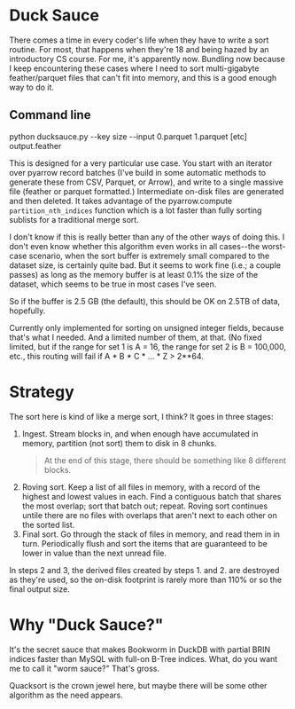 # Duck Sauce

There comes a time in every coder's life when they have to write a sort routine. For most, that happens when they're 18 and being hazed by an introductory CS course. For me, it's apparently now. Bundling now because I keep encountering 
these cases where I need to sort multi-gigabyte feather/parquet files that can't fit into memory, and this is a good enough way to do it.


## Command line

python ducksauce.py --key size --input 0.parquet 1.parquet [etc] output.feather


This is designed for a very particular use case. You start with an iterator over pyarrow record batches (I've build in 
some automatic methods to generate these from CSV, Parquet, or Arrow), and write to a single massive file (feather or parquet formatted.) Intermediate on-disk files are generated and then deleted. It takes advantage of the pyarrow.compute `partition_nth_indices` function which is a lot faster than fully sorting sublists for a traditional merge sort.

I don't know if this is really better than any of the other ways of doing this. I don't even know whether this algorithm even works in all cases--the worst-case scenario, when the sort buffer is extremely small compared to the dataset size, is certainly quite bad. But it seems to work fine (i.e.; a couple passes) as long as the memory buffer is at least 0.1% the size of the dataset, which seems to be true in most cases I've seen. 

So if the buffer is 2.5 GB (the default), this should be OK on 2.5TB of data, hopefully.

Currently only implemented for sorting on unsigned integer fields, because that's what I needed. And a limited number of them, at that. (No fixed limited, but if the range for set 1 is A = 16, the range for set 2 is B = 100,000, etc., this routing will fail if A * B * C * ... * Z > 2**64.


# Strategy

The sort here is kind of like a merge sort, I think? It goes in three stages:

1. Ingest. Stream blocks in, and when enough have accumulated in memory, partition (not sort) them to disk in 8 chunks.
      > At the end of this stage, there should be something like 8 different blocks.
2. Roving sort. Keep a list of all files in memory, with a record of the highest and lowest values in each. Find a contiguous
   batch that shares the most overlap; sort that batch out; repeat. Roving sort continues untile there are no files with overlaps
   that aren't next to each other on the sorted list.
3. Final sort. Go through the stack of files in memory, and read them in in turn. Periodically flush and sort the items
   that are guaranteed to be lower in value than the next unread file.

In steps 2 and 3, the derived files created by steps 1. and 2. are destroyed as they're used, so the on-disk footprint is rarely more than 110% or so the final output size.


# Why "Duck Sauce?"

It's the secret sauce that makes Bookworm in DuckDB with partial BRIN indices faster than MySQL
with full-on B-Tree indices. What, do you want me to call it "worm sauce?" That's gross.

Quacksort is the crown jewel here, but maybe there will be some other algorithm as the need appears.
